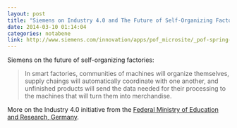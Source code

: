 ```yaml
---
layout: post
title: "Siemens on Industry 4.0 and The Future of Self-Organizing Factories"
date: 2014-03-10 01:14:04
categories: notabene
link: http://www.siemens.com/innovation/apps/pof_microsite/_pof-spring-2013/_html_en/industry-40.html
---
```


Siemens on the future of self-organizing factories:

> In smart factories, communities of machines will organize themselves, supply chaings will automatically coordinate with one another, and unfinished products will send the data needed for their processing to the machines that will turn them into merchandise.

More on the Industry 4.0 initiative from the [Federal Ministry of Education and Research, Germany][ln1].

[ln1]: https://www.bmbf.de/de/zukunftsprojekt-industrie-4-0-848.html

